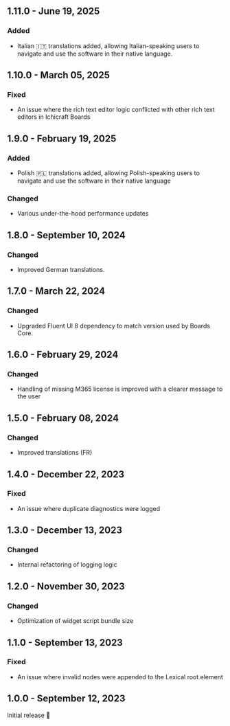 ## 1.11.0 - June 19, 2025

### Added
- Italian 🇮🇹 translations added, allowing Italian-speaking users to navigate and use the software in their native language.

## 1.10.0 - March 05, 2025

### Fixed
- An issue where the rich text editor logic conflicted with other rich text editors in Ichicraft Boards

## 1.9.0 - February 19, 2025

### Added
- Polish 🇵🇱 translations added, allowing Polish-speaking users to navigate and use the software in their native language

### Changed
- Various under-the-hood performance updates 

## 1.8.0 - September 10, 2024

### Changed
- Improved German translations.

## 1.7.0 - March 22, 2024

### Changed
- Upgraded Fluent UI 8 dependency to match version used by Boards Core.

## 1.6.0 - February 29, 2024

### Changed
- Handling of missing M365 license is improved with a clearer message to the user

## 1.5.0 - February 08, 2024

### Changed
- Improved translations (FR)

## 1.4.0 - December 22, 2023

### Fixed
- An issue where duplicate diagnostics were logged

## 1.3.0 - December 13, 2023

### Changed
- Internal refactoring of logging logic


## 1.2.0 - November 30, 2023

### Changed
- Optimization of widget script bundle size

## 1.1.0 - September 13, 2023

### Fixed
- An issue where invalid nodes were appended to the Lexical root element

## 1.0.0 - September 12, 2023

Initial release 🚀

